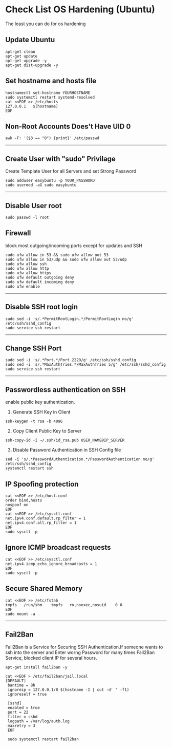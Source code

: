 
# Check List OS Hardening (Ubuntu)
The least you can do for os hardening

## Update Ubuntu

```
apt-get clean
apt-get update
apt-get upgrade -y
apt-get dist-upgrade -y
```
## Set hostname and hosts file
```
hostnamectl set-hostname YOURHOSTNAME
sudo systemctl restart systemd-resolved
cat <<EOF >> /etc/hosts
127.0.0.1   $(hostname)
EOF
```
## Non-Root Accounts Does't Have UID 0

```
awk -F: '($3 == "0") {print}' /etc/passwd
```
---
 ## Create User with "sudo" Privilage

Create Template User for all Servers and set Strong Password

```
sudo adduser easybuntu -p YOUR_PASSWORD
sudo usermod -aG sudo easybuntu
```
---
 ## Disable User root
 ```
sudo passwd -l root
 ```
 
## Firewall
block most outgoing/incoming ports except for updates and SSH 

```
sudo ufw allow in 53 && sudo ufw allow out 53
sudo ufw allow in 53/udp && sudo ufw allow out 53/udp
sudo ufw allow ssh
sudo ufw allow http
sudo ufw allow https
sudo ufw default outgoing deny
sudo ufw default incoming deny
sudo ufw enable
```

---
 ## Disable SSH root login 

```
sudo sed -i 's/.*PermitRootLogin.*/PermitRootLogin no/g' /etc/ssh/sshd_config
sudo service ssh restart
```
---
 ## Change SSH Port

```
sudo sed -i 's/.*Port.*/Port 2220/g' /etc/ssh/sshd_config
sudo sed -i 's/.*MaxAuthTries.*/MaxAuthTries 5/g' /etc/ssh/sshd_config
sudo service ssh restart
```
---
 ## Passwordless authentication on SSH

enable public key authentication.

1. Generate SSH Key in Client

```
ssh-keygen -t rsa -b 4096
```
2. Copy Client Public Key to Server 

```
ssh-copy-id -i ~/.ssh/id_rsa.pub USER_NAME@IP_SERVER
```
3. Disable Password Authentication in SSH Config file

```
sed -i 's/.*PasswordAuthentication.*/PasswordAuthentication no/g' /etc/ssh/sshd_config
systemctl restart ssh
```

## IP Spoofing protection
```
cat <<EOF >> /etc/host.conf
order bind,hosts
nospoof on
EOF
cat <<EOF >> /etc/sysctl.conf
net.ipv4.conf.default.rp_filter = 1
net.ipv4.conf.all.rp_filter = 1
EOF
sudo sysctl -p
```
## Ignore ICMP broadcast requests
```
cat <<EOF >> /etc/sysctl.conf
net.ipv4.icmp_echo_ignore_broadcasts = 1
EOF
sudo sysctl -p
```
## Secure Shared Memory
```
cat <<EOF >> /etc/fstab
tmpfs	/run/shm	tmpfs	ro,noexec,nosuid	0 0
EOF
sudo mount -a
```
---
 ## Fail2Ban
Fail2Ban is a Service for Securing SSH Authentication.If someone wants to ssh into the server and Enter worng Password for many times Fail2Ban Service, blocked client IP for several hours.
```
apt-get install fail2ban -y

cat <<EOF > /etc/fail2ban/jail.local
[DEFAULT]
 bantime = 8h
 ignoreip = 127.0.0.1/8 $(hostname -I | cut -d' ' -f1)
 ignoreself = true

 [sshd]
 enabled = true
 port = 22
 filter = sshd
 logpath = /var/log/auth.log
 maxretry = 3
 EOF
 
 sudo systemctl restart fail2ban
```
